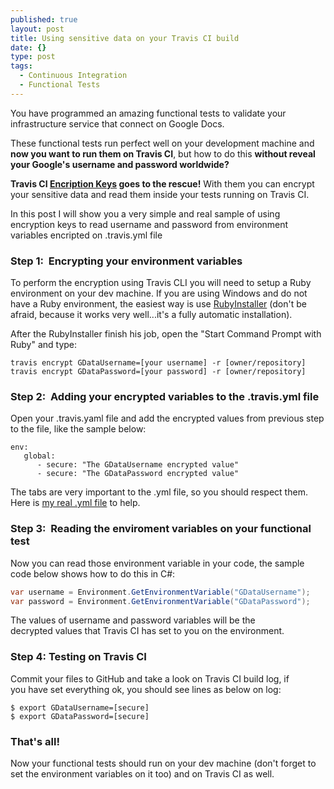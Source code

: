 ```yaml
---
published: true
layout: post
title: Using sensitive data on your Travis CI build
date: {}
type: post
tags: 
  - Continuous Integration
  - Functional Tests
---
```



You have programmed an amazing functional tests to validate your infrastructure service that connect on Google Docs.

These functional tests run perfect well on your development machine and **now you want to run them on Travis CI**, but how to do this **without reveal your Google's username and password worldwide?**

**Travis CI [Encription Keys](http://docs.travis-ci.com/user/encryption-keys) goes to the rescue!** With them you can encrypt your sensitive data and read them inside your tests running on Travis CI.

In this post I will show you a very simple and real sample of using encryption keys to read username and password from environment variables encripted on .travis.yml file

### Step 1:  Encrypting your environment variables
To perform the encryption using Travis CLI you will need to setup a Ruby environment on your dev machine. If you are using Windows and do not have a Ruby environment, the easiest way is use [RubyInstaller](http://rubyinstaller.org/) (don't be afraid, because it works very well...it's a fully automatic installation).

After the RubyInstaller finish his job, open the "Start Command Prompt with Ruby" and type:

```
travis encrypt GDataUsername=[your username] -r [owner/repository]
travis encrypt GDataPassword=[your password] -r [owner/repository]
```

### Step 2:  Adding your encrypted variables to the .travis.yml file
Open your .travis.yaml file and add the encrypted values from previous step to the file, like the sample below:

```
env:
   global:
      - secure: "The GDataUsername encrypted value"
      - secure: "The GDataPassword encrypted value"
```

The tabs are very important to the .yml file, so you should respect them. Here is [my real .yml file](https://github.com/skahal/Skahal.Infrastructure.Repositories/blob/master/.travis.yml) to help.

### Step 3:  Reading the enviroment variables on your functional test
Now you can read those environment variable in your code, the sample code below shows how to do this in C#:

```csharp
var username = Environment.GetEnvironmentVariable("GDataUsername");
var password = Environment.GetEnvironmentVariable("GDataPassword");
```

The values of username and password variables will be the decrypted values that Travis CI has set to you on the environment.

### Step 4: Testing on Travis CI
Commit your files to GitHub and take a look on Travis CI build log, if you have set everything ok, you should see lines as below on log:

```
$ export GDataUsername=[secure]
$ export GDataPassword=[secure]
```

### That's all!
Now your functional tests should run on your dev machine (don't forget to set the environment variables on it too) and on Travis CI as well.
